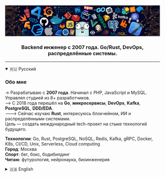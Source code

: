 ![header](assets/header.webp)
<h3 align="center">Backend инженер с 2007 года. Go/Rust, DevOps, распределённые системы.</h3>

---

<details /open>
<summary>🇷🇺 Русский</summary>

### Обо мне
-> Разрабатываю с **2007 года**. Начинал с PHP, JavaScript и MySQL. Управлял студией из 8+ разработчиков.  
--> С 2018 года перешёл на **Go**, **микросервисы**, **DevOps**, **Kafka**, **PostgreSQL**, **DDD/EDA**.  
---> Сейчас изучаю **Rust**, интересуюсь блокчейном, ИИ и распределёнными системами.  
Цель — создать международный tech-проект на стыке технологий будущего.

**Технологии**: Go, Rust, PostgreSQL, NoSQL, Redis, Kafka, gRPC, Docker, K8s, CI/CD, Unix, Serverless, Cloud computing</br>
**Город**: Москва  
**Спорт**: бег, бокс, бодибилдинг  
**Читаю**: футурология, нейронаука, биоинженерия

</details>

<details>
<summary>🇬🇧 English</summary>

### About Me
I've been developing since **2007**, starting with PHP, JavaScript, and MySQL.  
I ran a small dev studio with 8+ engineers.  
Since 2018, I've fully transitioned to **Go**, **microservices**, **DevOps**, **Kafka**, **PostgreSQL**, and **DDD/EDA**.  
Now learning **Rust**, researching blockchain, AI, and distributed systems.  
My goal: to build a global tech product at the intersection of future technologies.

**Tech stack**: Go, Rust, PostgreSQL, NoSQL, Redis, Kafka, gRPC, Docker, K8s, CI/CD, Unix, Serverless, Cloud computing  
**Location**: Moscow  
**Sports**: running, boxing, bodybuilding  
**Reading**: futurism, neuroscience, bioengineering

</details>
